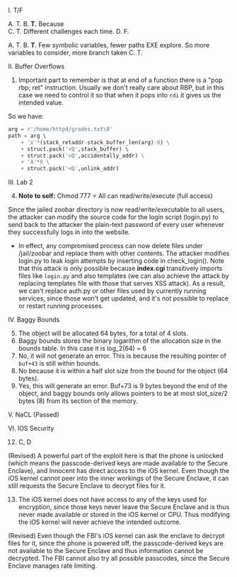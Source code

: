I. T/F

A. T. 
B. **T.** Because  
C. T. Different challenges each time.
D. F. 

A. T.
B. **T**. Few symbolic variables, fewer paths EXE explore. So more variables to consider, more branch taken 
C. T.

II. Buffer Overflows


1. Important part to remember is that at end of a function there is a "pop rbp; ret" instruction. Usually we don't really care about RBP, but in this case we need to control it so that when it pops into `rdi` it gives us the intended value.

So we have:
```python
arg = r'/home/httpd/grades.txt\0'
path = arg \ 
    + 'x'*(stack_retaddr-stack_buffer_len(arg)-8) \
    + struct.pack('<Q',stack_buffer) \ 
    + struct.pack('<Q',accidentally_addr) \
    + 'A'*8 \
    + struct.pack('<Q',unlink_addr)
```

III. Lab 2

4. **Note to self:** Chmod 777 = All can read/write/execute (full access)

Since the jailed zoobar directory is now read/write/executable to all users, the attacker can modify the source code for the login script (login.py) to send back to the attacker the plain-text password of every user whenever they successfully logs in into the website.

- In effect, any compromised process can now delete files under /jail/zoobar and replace them with other contents. The attacker modifies login.py to leak login attempts by inserting code in check_login(). Note that this attack is only possible because **index.cgi** transitively imports files like `login.py` and also templates (we can also achieve the attack by replacing templates file with those that serves XSS attack). As a result, we can't replace auth.py or other files used by currently running services, since those won't get updated, and it's not possible to replace or restart running processes.

IV. Baggy Bounds

5. The object will be allocated 64 bytes, for a total of 4 slots.
6. Baggy bounds stores the binary logarithm of the allocation size in the bounds table. In this case it is log_2(64) = 6
7. No, it will not generate an error. This is because the resulting pointer of `buf+43` is still within bounds.
8. No because it is within a half slot size from the bound for the object (64 bytes).
9. Yes, this will generate an error. Buf+73 is 9 bytes beyond the end of the object, and baggy bounds only allows pointers to be at most slot_size/2 bytes (8) from its section of the memory.

V. NaCL (Passed)

VI. IOS Security

12. C, D

(Revised) A powerful part of the exploit here is that the phone is unlocked (which means the passcode-derived keys are made available to the Secure Enclave), and Innocent has direct access to the iOS kernel. Even though the iOS kernel cannot peer into the inner workings of the Secure Enclave, it can still requests the Secure Enclave to decrypt files for it. 

13. The iOS kernel does not have access to any of the keys used for encryption, since those keys never leave the Secure Enclave and is thus never made available or stored in the iOS kernel or CPU. Thus modifying the iOS kernel will never achieve the intended outcome.

(Revised) Even though the FBI's iOS kernel can ask the enclave to decrypt files for it, since the phone is powered off, the passcode-derived keys are not available to the Secure Enclave and thus information cannot be decrypted. The FBI cannot also try all possible passcodes, since the Secure Enclave manages rate limiting.

